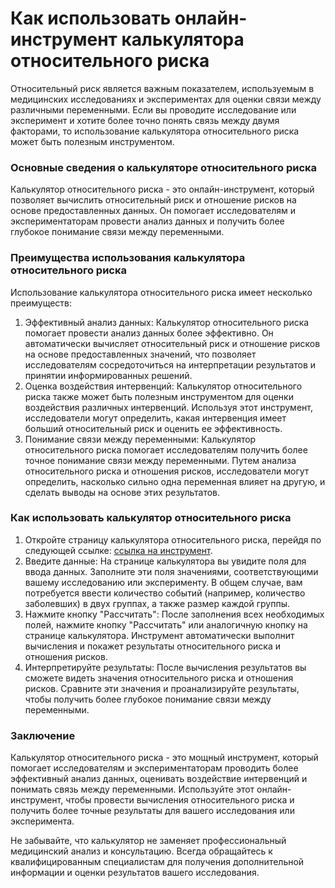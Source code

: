 Как использовать онлайн-инструмент калькулятора относительного риска
====================================================================

Относительный риск является важным показателем, используемым в медицинских исследованиях и экспериментах для оценки связи между различными переменными. Если вы проводите исследование или эксперимент и хотите более точно понять связь между двумя факторами, то использование калькулятора относительного риска может быть полезным инструментом.

### Основные сведения о калькуляторе относительного риска

Калькулятор относительного риска - это онлайн-инструмент, который позволяет вычислить относительный риск и отношение рисков на основе предоставленных данных. Он помогает исследователям и экспериментаторам провести анализ данных и получить более глубокое понимание связи между переменными.

### Преимущества использования калькулятора относительного риска

Использование калькулятора относительного риска имеет несколько преимуществ:

1. Эффективный анализ данных: Калькулятор относительного риска помогает провести анализ данных более эффективно. Он автоматически вычисляет относительный риск и отношение рисков на основе предоставленных значений, что позволяет исследователям сосредоточиться на интерпретации результатов и принятии информированных решений.
2. Оценка воздействия интервенций: Калькулятор относительного риска также может быть полезным инструментом для оценки воздействия различных интервенций. Используя этот инструмент, исследователи могут определить, какая интервенция имеет больший относительный риск и оценить ее эффективность.
3. Понимание связи между переменными: Калькулятор относительного риска помогает исследователям получить более точное понимание связи между переменными. Путем анализа относительного риска и отношения рисков, исследователи могут определить, насколько сильно одна переменная влияет на другую, и сделать выводы на основе этих результатов.

### Как использовать калькулятор относительного риска

1. Откройте страницу калькулятора относительного риска, перейдя по следующей ссылке: [ссылка на инструмент](https://www.onlinecalculatorsfree.com/ru/math/relative-risk-calculator.html).
2. Введите данные: На странице калькулятора вы увидите поля для ввода данных. Заполните эти поля значениями, соответствующими вашему исследованию или эксперименту. В общем случае, вам потребуется ввести количество событий (например, количество заболевших) в двух группах, а также размер каждой группы.
3. Нажмите кнопку "Рассчитать": После заполнения всех необходимых полей, нажмите кнопку "Рассчитать" или аналогичную кнопку на странице калькулятора. Инструмент автоматически выполнит вычисления и покажет результаты относительного риска и отношения рисков.
4. Интерпретируйте результаты: После вычисления результатов вы сможете видеть значения относительного риска и отношения рисков. Сравните эти значения и проанализируйте результаты, чтобы получить более глубокое понимание связи между переменными.

### Заключение

Калькулятор относительного риска - это мощный инструмент, который помогает исследователям и экспериментаторам проводить более эффективный анализ данных, оценивать воздействие интервенций и понимать связь между переменными. Используйте этот онлайн-инструмент, чтобы провести вычисления относительного риска и получить более точные результаты для вашего исследования или эксперимента.

Не забывайте, что калькулятор не заменяет профессиональный медицинский анализ и консультацию. Всегда обращайтесь к квалифицированным специалистам для получения дополнительной информации и оценки результатов вашего исследования.